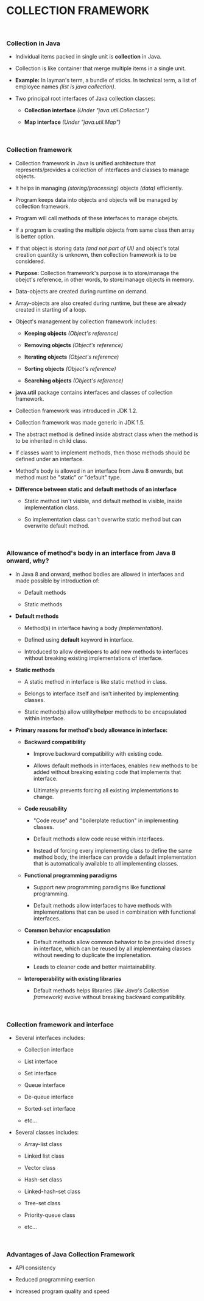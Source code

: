 # **COLLECTION FRAMEWORK**

<br>

### **Collection in Java**

+ Individual items packed in single unit is **collection** in Java.

+ Collection is like container that merge multiple items in a single unit.

+ **Example:** In layman's term, a bundle of sticks. In technical term, a list of employee names _(list is java collection)_.

+ Two principal root interfaces of Java collection classes:
  
  + **Collection interface** _(Under "java.util.Collection")_
  
  + **Map interface** _(Under "java.util.Map")_

<br>

### **Collection framework**

+ Collection framework in Java is unified architecture that represents/provides a collection of interfaces and classes to manage objects.

+ It helps in managing _(storing/processing)_ objects _(data)_ efficiently.

+ Program keeps data into objects and objects will be managed by collection framework.

+ Program will call methods of these interfaces to manage obejcts.

+ If a program is creating the multiple objects from same class then array is better option.

+ If that object is storing data _(and not part of UI)_ and object's total creation quantity is unknown, then collection framework is to be considered.

+ **Purpose:** Collection framework's purpose is to store/manage the obejct's reference, in other words, to store/manage objects in memory.

+ Data-objects are created during runtime on demand.

+ Array-objects are also created during runtime, but these are already created in starting of a loop.

+ Object's management by collection framework includes:
  
  + **Keeping objects** _(Object's reference)_
  
  + **Removing objects** _(Object's reference)_
  
  + **Iterating objects** _(Object's reference)_
  
  + **Sorting objects** _(Object's reference)_
  
  + **Searching objects** _(Object's reference)_

+ **java.util** package contains interfaces and classes of collection framework.

+ Collection framework was introduced in JDK 1.2.

+ Collection framework was made generic in JDK 1.5.

+ The abstract method is defined inside abstract class when the method is to be inherited in child class.

+ If classes want to implement methods, then those methods should be defined under an interface.

+ Method's body is allowed in an interface from Java 8 onwards, but method must be "static" or "default" type.

+ **Difference between static and default methods of an interface**
  
  + Static method isn't visible, and default method is visible, inside implementation class.

  + So implementation class can't overwrite static method but can overwrite default method.

<br>

### **Allowance of method's body in an interface from Java 8 onward, why?**

+ In Java 8 and onward, method bodies are allowed in interfaces and made possible by introduction of:

  + Default methods

  + Static methods

+ **Default methods**

  + Method(s) in interface having a body _(implementation)_.

  + Defined using **default** keyword in interface.

  + Introduced to allow developers to add new methods to interfaces without breaking existing implementations of interface.

+ **Static methods**

  + A static method in interface is like static method in class.

  + Belongs to interface itself and isn't inherited by implementing classes.

  + Static method(s) allow utility/helper methods to be encapsulated within interface.

+ **Primary reasons for method's body allowance in interface:**

  + **Backward compatibility**

    + Improve backward compatibility with existing code.

    + Allows default methods in interfaces, enables new methods to be added without breaking existing code that implements that interface.

    + Ultimately prevents forcing all existing implementations to change.
  
  + **Code reusability**

    + "Code reuse" and "boilerplate reduction" in implementing classes.

    + Default methods allow code reuse within interfaces.

    + Instead of forcing every implementing class to define the same method body, the interface can provide a default implementation that is automatically available to all implementing classes.
  
  + **Functional programming paradigms**

    + Support new programming paradigms like functional programming.

    + Default methods allow interfaces to have methods with implementations that can be used in combination with functional interfaces.
  
  + **Common behavior encapsulation**

    + Default methods allow common behavior to be provided directly in interface, which can be reused by all implementaing classes without needing to duplicate the implenetation.

    + Leads to cleaner code and better maintainability.
  
  + **Interoperability with existing libraries**

    + Default methods helps libraries _(like Java's Collection framework)_ evolve without breaking backward compatibility.

<br>

### **Collection framework and interface**

+ Several interfaces includes:
  
  + Collection interface
  
  + List interface
  
  + Set interface
  
  + Queue interface
  
  + De-queue interface
  
  + Sorted-set interface
  
  + etc...

+ Several classes includes:
  
  + Array-list class
  
  + Linked list class
  
  + Vector class
  
  + Hash-set class
  
  + Linked-hash-set class
  
  + Tree-set class
  
  + Priority-queue class
  
  + etc...

<br>

### **Advantages of Java Collection Framework**


+ API consistency

+ Reduced programming exertion

+ Increased program quality and speed
